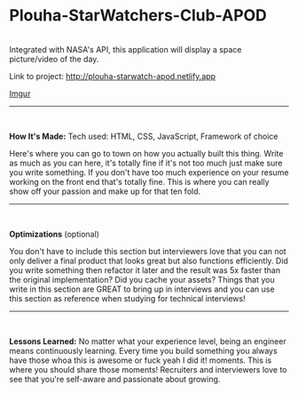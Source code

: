 # Plouha-StarWatchers-Club-APOD

<br>
Integrated with NASA's API, this application will display a space picture/video of the day.

Link to project: http://plouha-starwatch-apod.netlify.app

[Imgur](https://i.imgur.com/YuzkQUu.gifv)

---
<br>

**How It's Made:**
Tech used: HTML, CSS, JavaScript, Framework of choice

Here's where you can go to town on how you actually built this thing. Write as much as you can here, it's totally fine if it's not too much just make sure you write something. If you don't have too much experience on your resume working on the front end that's totally fine. This is where you can really show off your passion and make up for that ten fold.


---
<br>

**Optimizations**
(optional)

You don't have to include this section but interviewers love that you can not only deliver a final product that looks great but also functions efficiently. Did you write something then refactor it later and the result was 5x faster than the original implementation? Did you cache your assets? Things that you write in this section are GREAT to bring up in interviews and you can use this section as reference when studying for technical interviews!


---
<br>

**Lessons Learned:**
No matter what your experience level, being an engineer means continuously learning. Every time you build something you always have those whoa this is awesome or fuck yeah I did it! moments. This is where you should share those moments! Recruiters and interviewers love to see that you're self-aware and passionate about growing.
